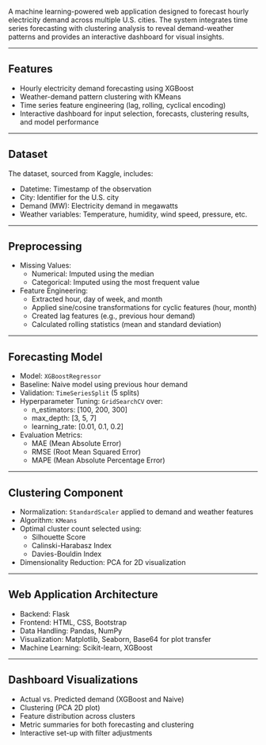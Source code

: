 A machine learning-powered web application designed to forecast hourly electricity demand across multiple U.S. cities. The system integrates time series forecasting with clustering analysis to reveal demand-weather patterns and provides an interactive dashboard for visual insights.

---

## Features

- Hourly electricity demand forecasting using XGBoost
- Weather-demand pattern clustering with KMeans
- Time series feature engineering (lag, rolling, cyclical encoding)
- Interactive dashboard for input selection, forecasts, clustering results, and model performance

---

## Dataset

The dataset, sourced from Kaggle, includes:

- Datetime: Timestamp of the observation
- City: Identifier for the U.S. city
- Demand (MW): Electricity demand in megawatts
- Weather variables: Temperature, humidity, wind speed, pressure, etc.

---

## Preprocessing

- Missing Values:
  - Numerical: Imputed using the median
  - Categorical: Imputed using the most frequent value
- Feature Engineering:
  - Extracted hour, day of week, and month
  - Applied sine/cosine transformations for cyclic features (hour, month)
  - Created lag features (e.g., previous hour demand)
  - Calculated rolling statistics (mean and standard deviation)

---

## Forecasting Model

- Model: `XGBoostRegressor`
- Baseline: Naive model using previous hour demand
- Validation: `TimeSeriesSplit` (5 splits)
- Hyperparameter Tuning: `GridSearchCV` over:
  - n_estimators: [100, 200, 300]
  - max_depth: [3, 5, 7]
  - learning_rate: [0.01, 0.1, 0.2]
- Evaluation Metrics:
  - MAE (Mean Absolute Error)
  - RMSE (Root Mean Squared Error)
  - MAPE (Mean Absolute Percentage Error)

---

## Clustering Component

- Normalization: `StandardScaler` applied to demand and weather features
- Algorithm: `KMeans`
- Optimal cluster count selected using:
  - Silhouette Score
  - Calinski-Harabasz Index
  - Davies-Bouldin Index
- Dimensionality Reduction: PCA for 2D visualization

---

## Web Application Architecture

- Backend: Flask
- Frontend: HTML, CSS, Bootstrap
- Data Handling: Pandas, NumPy
- Visualization: Matplotlib, Seaborn, Base64 for plot transfer
- Machine Learning: Scikit-learn, XGBoost

---

## Dashboard Visualizations

- Actual vs. Predicted demand (XGBoost and Naive)
- Clustering (PCA 2D plot)
- Feature distribution across clusters
- Metric summaries for both forecasting and clustering
- Interactive set-up with filter adjustments
